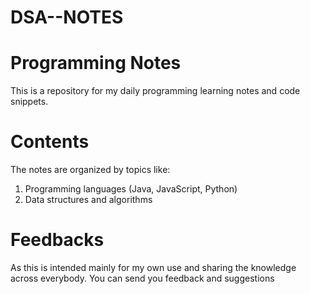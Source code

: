 # DSA--NOTES
# Programming Notes
This is a repository for my daily programming learning notes and code snippets.
# Contents
The notes are organized by topics like:

1) Programming languages (Java, JavaScript, Python)
2) Data structures and algorithms

# Feedbacks
As this is intended mainly for my own use and sharing the knowledge across everybody. You can send you feedback and suggestions

